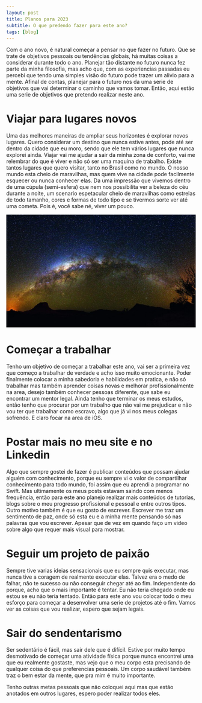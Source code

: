```yaml
---
layout: post
title: Planos para 2023
subtitle: O que predendo fazer para este ano?
tags: [blog]
---
```


Com o ano novo, é natural começar a pensar no que fazer no futuro. Que se trate de objetivos pessoais ou tendências globais, há muitas coisas a considerar durante todo o ano. Planejar tão distante no futuro nunca fez parte da minha filosofia, mas acho que, com as experiencias passadas eu percebi que tendo uma simples visão do futuro pode trazer um alivio para a mente. Afinal de contas, planejar para o futuro nos da uma serie de objetivos que vai determinar o caminho que vamos tomar. Então, aqui estão uma serie de objetivos que pretendo realizar neste ano.

# Viajar para lugares novos

Uma das melhores maneiras de ampliar seus horizontes é explorar novos lugares. Quero considerar um destino que nunca estive antes, pode até ser dentro da cidade que eu moro, sendo que ele tem vários lugares que nunca explorei ainda. Viajar vai me ajudar a sair da minha zona de conforto, vai me relembrar do que é viver e não só ser uma maquina de trabalho. Existe tantos lugares que quero visitar, tanto no Brasil como no mundo. O nosso mundo esta cheio de maravilhas, mas quem vive na cidade pode facilmente esquecer ou nunca conhecer elas. Da uma impressão que vivemos dentro de uma cúpula (semi-esfera) que nem nos possibilita ver a beleza do céu durante a noite, um scenario espetacular cheio de maravilhas como estrelas de todo tamanho, cores e formas de todo tipo e se tivermos sorte ver até uma cometa. Pois é, você sabe né, viver um pouco.

![Milky-Way](/assets/img/2023/Milky-Way.jpg)

# Começar a trabalhar

Tenho um objetivo de começar a trabalhar este ano, vai ser a primeira vez que começo a trabalhar de verdade e acho isso muito emocionante. Poder finalmente colocar a minha sabedoria e habilidades em pratica, e não só trabalhar mas também aprender coisas novas e melhorar profissionalmente na area, desejo também conhecer pessoas diferente, que sabe eu encontrar um mentor legal. Ainda tenho que terminar os meus estudos, então tenho que procurar por um trabalho que não vai me prejudicar e não vou ter que trabalhar como escravo, algo que já vi nos meus colegas sofrendo. E claro focar na area de iOS.

# Postar mais no meu site e no Linkedin

Algo que sempre gostei de fazer é publicar conteúdos que possam ajudar alguém com conhecimento, porque eu sempre vi o valor de compartilhar conhecimento para todo mundo, foi assim que eu aprendi a programar no Swift. Mas ultimamente os meus posts estavam saindo com menos frequência, então para este ano planejo realizar mais conteúdos de tutorias, blogs sobre o meu progresso profissional e pessoal e entre outros tipos. Outro motivo também é que eu gosto de escrever. Escrever me traz um sentimento de paz, onde só esta eu e a minha mente pensando só nas palavras que vou escrever. Apesar que de vez em quando faço um video sobre algo que requer mais visual para mostrar.

# Seguir um projeto de paixão

Sempre tive varias ideias sensacionais que eu sempre quis executar, mas nunca tive a coragem de realmente executar elas. Talvez era o medo de falhar, não te sucesso ou não conseguir chegar até ao fim. Independente do porque, acho que o mais importante é tentar. Eu não teria chegado onde eu estou se eu não teria tentado. Então para este ano vou colocar todo o meu esforço para começar a desenvolver uma serie de projetos até o fim. Vamos ver as coisas que vou realizar, espero que sejam legais.

# Sair do sendentarismo

Ser sedentário é fácil, mas sair dele que é difícil. Estive por muito tempo desmotivado de começar uma atividade física porque nunca encontrei uma que eu realmente gostaste, mas vejo que o meu corpo esta precisando de qualquer coisa do que preferencias pessoais. Um corpo saudável também traz o bem estar da mente, que pra mim é muito importante.

Tenho outras metas pessoais que não coloquei aqui mas que estão anotados em outros lugares, espero poder realizar todos eles.   
